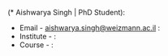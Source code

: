 
(* Aishwarya Singh | PhD Student):
* Email - aishwarya.singh@weizmann.ac.il :
* Institute - [](https://www.weizmann.ac.il/pages/): 
* Course - [](https://szabgab.com/ ) :
